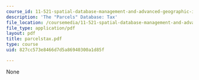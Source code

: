 ```yaml
---
course_id: 11-521-spatial-database-management-and-advanced-geographic-information-systems-spring-2003
description: 'The "Parcels" Database: Tax'
file_location: /coursemedia/11-521-spatial-database-management-and-advanced-geographic-information-systems-spring-2003/827cc573e8466d7d5a86940300a1d85f_parcelstax.pdf
file_type: application/pdf
layout: pdf
title: parcelstax.pdf
type: course
uid: 827cc573e8466d7d5a86940300a1d85f

---
```

None